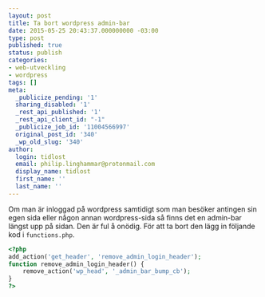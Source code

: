 ```yaml
---
layout: post
title: Ta bort wordpress admin-bar
date: 2015-05-25 20:43:37.000000000 -03:00
type: post
published: true
status: publish
categories:
- web-utveckling
- wordpress
tags: []
meta:
  _publicize_pending: '1'
  sharing_disabled: '1'
  _rest_api_published: '1'
  _rest_api_client_id: "-1"
  _publicize_job_id: '11004566997'
  original_post_id: '340'
  _wp_old_slug: '340'
author:
  login: tidlost
  email: philip.linghammar@protonmail.com
  display_name: tidlost
  first_name: ''
  last_name: ''
---
```

Om man är inloggad på wordpress samtidigt som man besöker antingen sin egen sida eller någon annan wordpress-sida så finns det en admin-bar längst upp på sidan. Den är ful å onödig. För att ta bort den lägg in följande kod i `functions.php`.
```php
<?php
add_action('get_header', 'remove_admin_login_header');
function remove_admin_login_header() {
	remove_action('wp_head', '_admin_bar_bump_cb');
}
?>
```
